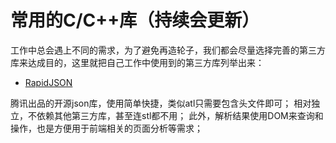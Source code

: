 # 常用的C/C++库（持续会更新）
工作中总会遇上不同的需求，为了避免再造轮子，我们都会尽量选择完善的第三方库来达成目的，这里就把自己工作中使用到的第三方库列举出来：

- [RapidJSON](https://github.com/Tencent/rapidjson.git) 

腾讯出品的开源json库，使用简单快捷，类似atl只需要包含头文件即可；
相对独立，不依赖其他第三方库，甚至连stl都不用；
此外，解析结果使用DOM来查询和操作，也是方便用于前端相关的页面分析等需求；
